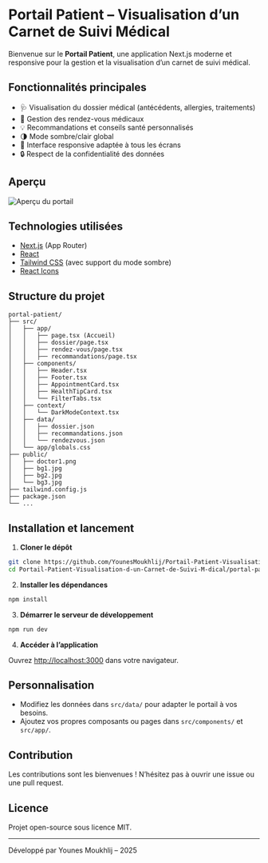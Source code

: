 
# Portail Patient – Visualisation d’un Carnet de Suivi Médical

Bienvenue sur le **Portail Patient**, une application Next.js moderne et responsive pour la gestion et la visualisation d’un carnet de suivi médical.

## Fonctionnalités principales

- 🩺 Visualisation du dossier médical (antécédents, allergies, traitements)
- 📅 Gestion des rendez-vous médicaux
- 💡 Recommandations et conseils santé personnalisés
- 🌗 Mode sombre/clair global
- 📱 Interface responsive adaptée à tous les écrans
- 🔒 Respect de la confidentialité des données

## Aperçu

![Aperçu du portail](portail-patient/public/preview.png)

## Technologies utilisées

- [Next.js](https://nextjs.org/) (App Router)
- [React](https://react.dev/)
- [Tailwind CSS](https://tailwindcss.com/) (avec support du mode sombre)
- [React Icons](https://react-icons.github.io/react-icons/)

## Structure du projet

```
portal-patient/
├── src/
│   ├── app/
│   │   ├── page.tsx (Accueil)
│   │   ├── dossier/page.tsx
│   │   ├── rendez-vous/page.tsx
│   │   ├── recommandations/page.tsx
│   ├── components/
│   │   ├── Header.tsx
│   │   ├── Footer.tsx
│   │   ├── AppointmentCard.tsx
│   │   ├── HealthTipCard.tsx
│   │   └── FilterTabs.tsx
│   ├── context/
│   │   └── DarkModeContext.tsx
│   ├── data/
│   │   ├── dossier.json
│   │   ├── recommandations.json
│   │   └── rendezvous.json
│   └── app/globals.css
├── public/
│   ├── doctor1.png
│   ├── bg1.jpg
│   ├── bg2.jpg
│   └── bg3.jpg
├── tailwind.config.js
├── package.json
└── ...
```

## Installation et lancement

1. **Cloner le dépôt**

```bash
git clone https://github.com/YounesMoukhlij/Portail-Patient-Visualisation-d-un-Carnet-de-Suivi-M-dical.git
cd Portail-Patient-Visualisation-d-un-Carnet-de-Suivi-M-dical/portal-patient
```

2. **Installer les dépendances**

```bash
npm install
```

3. **Démarrer le serveur de développement**

```bash
npm run dev
```

4. **Accéder à l’application**

Ouvrez [http://localhost:3000](http://localhost:3000) dans votre navigateur.

## Personnalisation

- Modifiez les données dans `src/data/` pour adapter le portail à vos besoins.
- Ajoutez vos propres composants ou pages dans `src/components/` et `src/app/`.

## Contribution

Les contributions sont les bienvenues ! N’hésitez pas à ouvrir une issue ou une pull request.

## Licence

Projet open-source sous licence MIT.

---

Développé par Younes Moukhlij – 2025
